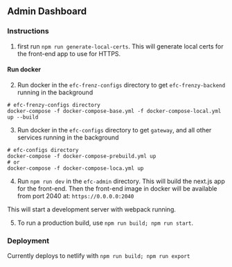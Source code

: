 
## Admin Dashboard

### Instructions
1. first run `npm run generate-local-certs`. This will generate local certs for the front-end app to use for HTTPS.


#### Run docker
2. Run docker in the `efc-frenz-configs` directory to get `efc-frenzy-backend` running in the background
```
# efc-frenzy-configs directory
docker-compose -f docker-compose-base.yml -f docker-compose-local.yml up --build
```

3. Run docker in the `efc-configs` directory to get
`gateway`, and all other services running in the background
```
# efc-configs directory
docker-compose -f docker-compose-prebuild.yml up
# or
docker-compose -f docker-compose-loca.yml up
```

4. Run `npm run dev` in the `efc-admin` directory.
This will build the next.js app for the front-end. Then the front-end image in docker will be available
from port 2040 at: ```https://0.0.0.0:2040```

This will start a development server with webpack running.

5. To run a production build, use `npm run build; npm run start`.


### Deployment
Currently deploys to netlify with `npm run build; npm run export`
